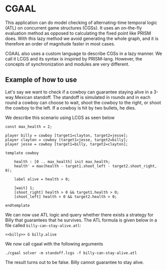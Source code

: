 # CGAAL

This application can do model checking of alternating-time temporal logic (ATL) on concurrent game structures (CGSs).
It uses an on-the-fly evaluation method as opposed to calculating the fixed point like PRISM does.
With this lazy method we avoid generating the whole graph, and it is therefore an order of magnitude faster in most cases.

CGAAL also uses a custom language to describe CGSs in a lazy manner. We call it LCGS and
its syntax is inspired by PRISM-lang. However, the concepts of synchronization and modules are very different.  

## Example of how to use

Let's say we want to check if a cowboy can guarantee staying alive in a 3-way Mexican standoff.
The standoff is simulated in rounds and in each round a cowboy can choose to wait, shoot the cowboy to the right, or shoot the cowboy to the left.
If a cowboy is hit by two bullets, he dies.

We describe this scenario using LCGS as seen below

```
const max_health = 2;

player billy = cowboy [target1=clayton, target2=jesse];
player clayton = cowboy [target1=jesse, target2=billy];
player jesse = cowboy [target1=billy, target2=clayton];

template cowboy

    health : [0 .. max_health] init max_health;
    health' = max(health - target1.shoot_left - target2.shoot_right, 0);

    label alive = health > 0;

    [wait] 1;
    [shoot_right] health > 0 && target1.health > 0;
    [shoot_left] health > 0 && target2.health > 0;

endtemplate
```

We can now use ATL logic and query whether there exists a strategy for Billy that guarantees that he survives.
The ATL formula is given below in a file called `billy-can-stay-alive.atl`:

```
<<billy>> G billy.alive
```

We now call cgaal with the following arguments

```
./cgaal solver -m standoff.lcgs -f billy-can-stay-alive.atl
```

The result turns out to be false. Billy cannot guarantee to stay alive.
